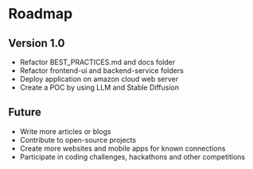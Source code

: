 # Roadmap

## Version 1.0

- Refactor BEST_PRACTICES.md and docs folder
- Refactor frontend-ui and backend-service folders
- Deploy application on amazon cloud web server
- Create a POC by using LLM and Stable Diffusion

## Future

- Write more articles or blogs
- Contribute to open-source projects
- Create more websites and mobile apps for known connections
- Participate in coding challenges, hackathons and other competitions
